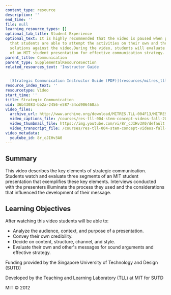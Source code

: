 ```yaml
---
content_type: resource
description: ''
end_time: ''
file: null
learning_resource_types: []
optional_tab_title: Student Experience
optional_text: It is highly recommended that the video is paused when prompted so
  that students are able to attempt the activities on their own and then check their
  solutions against the video.During the video, students will evaluate several components
  of an MIT student presentation for effective communication strategy.
parent_title: Communication
parent_type: SupplementalResourceSection
related_resources_text: 'Instructor Guide


  [Strategic Communication Instructor Guide (PDF)](resources/mitres_tll-004f13_srtguide)'
resource_index_text: ''
resourcetype: Video
start_time: ''
title: Strategic Communication
uid: 36b43083-bb2a-2456-e587-54cd906468aa
video_files:
  archive_url: http://www.archive.org/download/MITRES.TLL-004F13/MITRES_TLL-004F13_communication_intro_300k.mp4
  video_captions_file: /courses/res-tll-004-stem-concept-videos-fall-2013/9f44173fee3d5b499e77531217fc8538_8r_cJIHv3A0.vtt
  video_thumbnail_file: https://img.youtube.com/vi/8r_cJIHv3A0/default.jpg
  video_transcript_file: /courses/res-tll-004-stem-concept-videos-fall-2013/12f0dabdd84cc0a56b81102d10861a2a_8r_cJIHv3A0.pdf
video_metadata:
  youtube_id: 8r_cJIHv3A0
---
```


Summary
-------

This video describes the key elements of strategic communication. Students watch and evaluate three segments of an MIT student presentation that exemplifies these key elements. Interviews conducted with the presenters illuminate the process they used and the considerations that influenced the development of their message.

Learning Objectives
-------------------

After watching this video students will be able to:

*   Analyze the audience, context, and purpose of a presentation.
*   Convey their own credibility.
*   Decide on content, structure, channel, and style.
*   Evaluate their own and other's messages for sound arguments and effective strategy.

Funding provided by the Singapore University of Technology and Design (SUTD)

Developed by the Teaching and Learning Laboratory (TLL) at MIT for SUTD

MIT © 2012